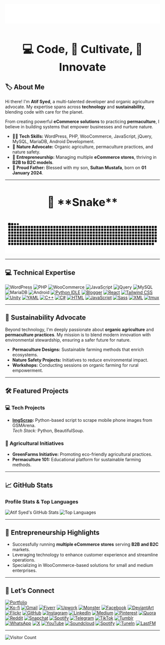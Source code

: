 

  <h1 align="center">
  <img src="https://raw.githubusercontent.com/atifsyeds/atifsyeds/master/name.svg" alt="Atif Syeds" />
</h1>

<h2 align="center" style="font-size: 36px;">💻 Code, 🌱 Cultivate, 🌟 Innovate</h2>
<p>
  
</p>



## 🏷️ About Me  
Hi there! I'm **Atif Syed**, a multi-talented developer and organic agriculture advocate. My expertise spans across **technology** and **sustainability**, blending code with care for the planet.  

From creating powerful **eCommerce solutions** to practicing **permaculture**, I believe in building systems that empower businesses and nurture nature.  

- 👨‍💻 **Tech Skills:** WordPress, PHP, WooCommerce, JavaScript, jQuery, MySQL, MariaDB, Android Development.  
- 🌱 **Nature Advocate:** Organic agriculture, permaculture practices, and nature safety.  
- 🎯 **Entrepreneurship:** Managing multiple **eCommerce stores**, thriving in **B2B to B2C models**.  
- 🍼 **Proud Father:** Blessed with my son, **Sultan Mustafa**, born on **01 January 2024**.  

---
<h3 align="center" style="font-size: 36px;">🐍 **Snake**</h3>

![snake game](https://github.com/Platane/snk/raw/output/github-contribution-grid-snake.svg)

---

## 💻 **Technical Expertise**
![WordPress](https://img.shields.io/badge/WordPress-21759B?style=flat-square&logo=wordpress&logoColor=white)
![PHP](https://img.shields.io/badge/PHP-777BB4?style=flat-square&logo=php&logoColor=white)
![WooCommerce](https://img.shields.io/badge/WooCommerce-96588A?style=flat-square&logo=woocommerce&logoColor=white)
![JavaScript](https://img.shields.io/badge/JavaScript-F7DF1E?style=flat-square&logo=javascript&logoColor=black)
![jQuery](https://img.shields.io/badge/jQuery-0769AD?style=flat-square&logo=jquery&logoColor=white)
![MySQL](https://img.shields.io/badge/MySQL-4479A1?style=flat-square&logo=mysql&logoColor=white)
![MariaDB](https://img.shields.io/badge/MariaDB-003545?style=flat-square&logo=mariadb&logoColor=white)
![Android](https://img.shields.io/badge/Android-3DDC84?style=flat-square&logo=android&logoColor=white)
[![Python IDLE](https://img.shields.io/badge/Python%20IDLE-3776AB?logo=python&logoColor=fff)](#)
[![Blogger](https://img.shields.io/badge/Blogger-%23FF5722.svg?logo=blogger&logoColor=white)](#)
[![React](https://img.shields.io/badge/React-%2320232a.svg?logo=react&logoColor=%2361DAFB)](#)
[![Tailwind CSS](https://img.shields.io/badge/Tailwind%20CSS-%2338B2AC.svg?logo=tailwind-css&logoColor=white)](#)
[![Unity](https://img.shields.io/badge/Unity-%23000000.svg?logo=unity&logoColor=white)](#)
[![YAML](https://img.shields.io/badge/YAML-CB171E?logo=yaml&logoColor=fff)](#)
[![C++](https://img.shields.io/badge/C++-%2300599C.svg?logo=c%2B%2B&logoColor=white)](#)
[![C#](https://custom-icon-badges.demolab.com/badge/C%23-%23239120.svg?logo=cshrp&logoColor=white)](#)
[![HTML](https://img.shields.io/badge/HTML-%23E34F26.svg?logo=html5&logoColor=white)](#)
[![JavaScript](https://img.shields.io/badge/JavaScript-F7DF1E?logo=javascript&logoColor=000)](#)
[![Sass](https://img.shields.io/badge/Sass-C69?logo=sass&logoColor=fff)](#)
[![XML](https://img.shields.io/badge/XML-767C52?logo=xml&logoColor=fff)](#)
[![tmux](https://img.shields.io/badge/tmux-1BB91F?logo=tmux&logoColor=fff)](#)






---

## 🌱 **Sustainability Advocate**
Beyond technology, I'm deeply passionate about **organic agriculture** and **permaculture practices**. My mission is to blend modern innovation with environmental stewardship, ensuring a safer future for nature.  

- **Permaculture Designs:** Sustainable farming methods that enrich ecosystems.  
- **Nature Safety Projects:** Initiatives to reduce environmental impact.  
- **Workshops:** Conducting sessions on organic farming for rural empowerment.  

---

## 🛠️ **Featured Projects**
### 💻 **Tech Projects**
- **[ImgScrap](https://github.com/atifsyeds/ImgScrap):** Python-based script to scrape mobile phone images from GSMArena.  
  _Tech Stack:_ Python, BeautifulSoup.

  

### 🌾 **Agricultural Initiatives**
- **GreenFarms Initiative:** Promoting eco-friendly agricultural practices.  
- **Permaculture 101:** Educational platform for sustainable farming methods.  

---

## 📈 **GitHub Stats**

### **Profile Stats  &  Top Languages** 

![Atif Syed's GitHub Stats](https://github-readme-stats.vercel.app/api?username=iatifsyed&show_icons=true&theme=radical) ![Top Languages](https://github-readme-stats.vercel.app/api/top-langs/?username=iatifsyed&layout=compact&theme=radical)




---

## 🌟 **Entrepreneurship Highlights**
- Successfully running **multiple eCommerce stores** serving **B2B and B2C** markets.  
- Leveraging technology to enhance customer experience and streamline operations.  
- Specializing in WooCommerce-based solutions for small and medium enterprises.  

---

## 🔗 **Let’s Connect**
[![Portfolio](https://img.shields.io/badge/Portfolio-000000?style=flat-square&logo=firefox&logoColor=white)](https://iatifsyed.github.io)  
[![Ko-fi](https://img.shields.io/badge/Ko--fi-FF5E5B?logo=ko-fi&logoColor=white)](https://ko-fi.com/atifsyed)
[![Gmail](https://img.shields.io/badge/Gmail-D14836?logo=gmail&logoColor=white)](mailto:atifyseddev@gmail.com)
[![Fiverr](https://img.shields.io/badge/Fiverr-1DBF73?logo=fiverr&logoColor=fff)](#)
[![Upwork](https://img.shields.io/badge/Upwork-6FDA44?logo=upwork&logoColor=fff)](#)
[![Monster](https://img.shields.io/badge/Monster-6D4C9F?logo=monster&logoColor=fff)](#)
[![Facebook](https://img.shields.io/badge/Facebook-%231877F2.svg?logo=Facebook&logoColor=white)](#)
[![DeviantArt](https://img.shields.io/badge/DeviantArt-05CC47?logo=deviantart&logoColor=fff)](#)
[![Flickr](https://img.shields.io/badge/Flickr-0063DC?logo=flickr&logoColor=fff)](#)
[![GitHub](https://img.shields.io/badge/GitHub-%23121011.svg?logo=github&logoColor=white)](https://github.com/iAtifSyed/)
[![Instagram](https://img.shields.io/badge/Instagram-%23E4405F.svg?logo=Instagram&logoColor=white)](#)
[![LinkedIn](https://custom-icon-badges.demolab.com/badge/LinkedIn-0A66C2?logo=linkedin-white&logoColor=fff)]([#](https://linkedin.com/in/iatifsyed))
[![Medium](https://img.shields.io/badge/Medium-black?logo=medium&logoColor=white)](#)
[![Pinterest](https://img.shields.io/badge/Pinterest-%23E60023.svg?logo=Pinterest&logoColor=white)](#)
[![Quora](https://img.shields.io/badge/Quora-B92B27?logo=quora&logoColor=fff)](#)
[![Reddit](https://img.shields.io/badge/Reddit-FF4500?logo=reddit&logoColor=white)](#)
[![Snapchat](https://img.shields.io/badge/Snapchat-%23FFFC00.svg?logo=Snapchat&logoColor=white)](#)
[![Spotify](https://img.shields.io/badge/Spotify-1ED760?logo=spotify&logoColor=white)](#)
[![Telegram](https://img.shields.io/badge/Telegram-2CA5E0?logo=telegram&logoColor=white)](#)
[![TikTok](https://img.shields.io/badge/TikTok-black?logo=tiktok&logoColor=white)](#)
[![Tumblr](https://img.shields.io/badge/Tumblr-36465D?logo=tumblr&logoColor=fff)](#)
[![WhatsApp](https://img.shields.io/badge/WhatsApp-25D366?logo=whatsapp&logoColor=white)](https://we.me/+923004860591)
[![X](https://img.shields.io/badge/X-%23000000.svg?logo=X&logoColor=white)](httsp://x.com/AtifSyeds)
[![YouTube](https://img.shields.io/badge/YouTube-%23FF0000.svg?logo=YouTube&logoColor=white)](#)
[![Soundcloud](https://img.shields.io/badge/Soundcloud-FF3300?logo=Soundcloud&logoColor=white)](#)
[![Spotify](https://img.shields.io/badge/Spotify-1ED760?logo=spotify&logoColor=white)](#)
[![TuneIn](https://img.shields.io/badge/TuneIn-14D8CC?logo=TuneIn&logoColor=white)](#)
[![LastFM](https://img.shields.io/badge/last.fm-D51007?logo=last.fm&logoColor=white)](#)






---

![Visitor Count](https://komarev.com/ghpvc/?username=atifsyeds&color=blue)
